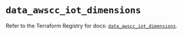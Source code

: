 # `data_awscc_iot_dimensions`

Refer to the Terraform Registry for docs: [`data_awscc_iot_dimensions`](https://registry.terraform.io/providers/hashicorp/awscc/0.70.0/docs/data-sources/iot_dimensions).

